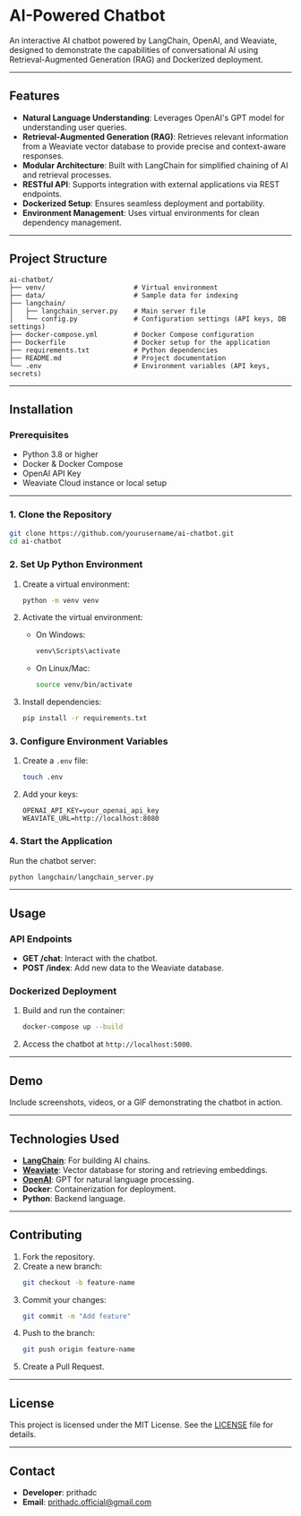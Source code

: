 # **AI-Powered Chatbot**

An interactive AI chatbot powered by LangChain, OpenAI, and Weaviate, designed to demonstrate the capabilities of conversational AI using Retrieval-Augmented Generation (RAG) and Dockerized deployment.

---

## **Features**

- **Natural Language Understanding**: Leverages OpenAI's GPT model for understanding user queries.
- **Retrieval-Augmented Generation (RAG)**: Retrieves relevant information from a Weaviate vector database to provide precise and context-aware responses.
- **Modular Architecture**: Built with LangChain for simplified chaining of AI and retrieval processes.
- **RESTful API**: Supports integration with external applications via REST endpoints.
- **Dockerized Setup**: Ensures seamless deployment and portability.
- **Environment Management**: Uses virtual environments for clean dependency management.

---

## **Project Structure**

```plaintext
ai-chatbot/
├── venv/                      # Virtual environment
├── data/                      # Sample data for indexing
├── langchain/
│   ├── langchain_server.py    # Main server file
│   └── config.py              # Configuration settings (API keys, DB settings)
├── docker-compose.yml         # Docker Compose configuration
├── Dockerfile                 # Docker setup for the application
├── requirements.txt           # Python dependencies
├── README.md                  # Project documentation
└── .env                       # Environment variables (API keys, secrets)
```

---

## **Installation**

### Prerequisites
- Python 3.8 or higher
- Docker & Docker Compose
- OpenAI API Key
- Weaviate Cloud instance or local setup

---

### **1. Clone the Repository**
```bash
git clone https://github.com/yourusername/ai-chatbot.git
cd ai-chatbot
```

### **2. Set Up Python Environment**
1. Create a virtual environment:
   ```bash
   python -m venv venv
   ```
2. Activate the virtual environment:
   - On Windows:
     ```cmd
     venv\Scripts\activate
     ```
   - On Linux/Mac:
     ```bash
     source venv/bin/activate
     ```

3. Install dependencies:
   ```bash
   pip install -r requirements.txt
   ```

### **3. Configure Environment Variables**
1. Create a `.env` file:
   ```bash
   touch .env
   ```
2. Add your keys:
   ```
   OPENAI_API_KEY=your_openai_api_key
   WEAVIATE_URL=http://localhost:8080
   ```

### **4. Start the Application**
Run the chatbot server:
```bash
python langchain/langchain_server.py
```

---

## **Usage**

### **API Endpoints**
- **GET /chat**: Interact with the chatbot.
- **POST /index**: Add new data to the Weaviate database.

### **Dockerized Deployment**
1. Build and run the container:
   ```bash
   docker-compose up --build
   ```
2. Access the chatbot at `http://localhost:5000`.

---

## **Demo**

Include screenshots, videos, or a GIF demonstrating the chatbot in action.

---

## **Technologies Used**

- **[LangChain](https://www.langchain.com/)**: For building AI chains.
- **[Weaviate](https://weaviate.io/)**: Vector database for storing and retrieving embeddings.
- **[OpenAI](https://openai.com/)**: GPT for natural language processing.
- **Docker**: Containerization for deployment.
- **Python**: Backend language.

---

## **Contributing**

1. Fork the repository.
2. Create a new branch:
   ```bash
   git checkout -b feature-name
   ```
3. Commit your changes:
   ```bash
   git commit -m "Add feature"
   ```
4. Push to the branch:
   ```bash
   git push origin feature-name
   ```
5. Create a Pull Request.

---

## **License**

This project is licensed under the MIT License. See the [LICENSE](LICENSE) file for details.

---

## **Contact**

- **Developer**: prithadc
- **Email**: prithadc.official@gmail.com

